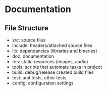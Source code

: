 # Documentation

## File Structure
* src: source files
* include: headers/attached source files
* lib: dependancies (libraries and binaries)
* doc: documentation
* res: static resources (images, audio)
* tools: scripts that automate tasks in project
* build: debug/release created build files
* test: unit tests, other tests
* config: configuration settings